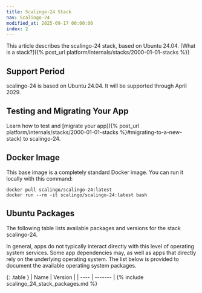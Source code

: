 ```yaml
---
title: Scalingo-24 Stack
nav: Scalingo-24
modified_at: 2025-09-17 00:00:00
index: 2
---
```


This article describes the scalingo-24 stack, based on Ubuntu 24.04. [What is a stack?]({% post_url platform/internals/stacks/2000-01-01-stacks %})

## Support Period

scalingo-24 is based on Ubuntu 24.04. It will be supported through April 2029.

## Testing and Migrating Your App

Learn how to test and [migrate your app]({% post_url platform/internals/stacks/2000-01-01-stacks %}#migrating-to-a-new-stack) to scalingo-24.

## Docker Image

This base image is a completely standard Docker image. You can run it locally with this command:

```
docker pull scalingo/scalingo-24:latest
docker run --rm -it scalingo/scalingo-24:latest bash
```

## Ubuntu Packages

The following table lists available packages and versions for the stack scalingo-24.

In general, apps do not typically interact directly with this level of operating system services. Some app dependencies may, as well as apps that directly rely on the underlying operating system. The list below is provided to document the available operating system packages.

<div class="overflow-horizontal-content" markdown="1">
{: .table }
| Name | Version |
| ---- | ------- |
{% include scalingo_24_stack_packages.md %}
</div>
